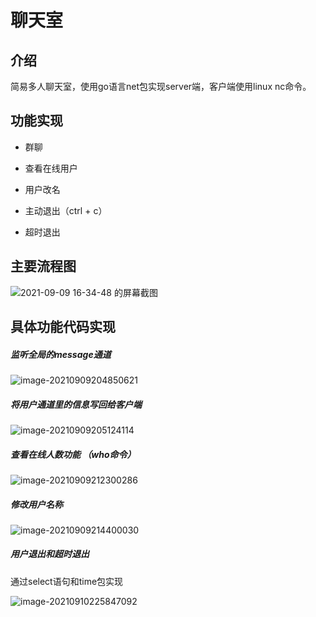 # 聊天室



## 介绍

简易多人聊天室，使用go语言net包实现server端，客户端使用linux nc命令。

## 功能实现

- 群聊

- 查看在线用户

- 用户改名

- 主动退出（ctrl + c）

- 超时退出

  



## 主要流程图



![2021-09-09 16-34-48 的屏幕截图](https://gitee.com/CJ-cooper6/picgo/raw/master/2021-09-09%2016-34-48%20%E7%9A%84%E5%B1%8F%E5%B9%95%E6%88%AA%E5%9B%BE.png)

## 具体功能代码实现

##### 监听全局的message通道

![image-20210909204850621](https://gitee.com/CJ-cooper6/picgo/raw/master/image-20210909204850621.png)



##### 将用户通道里的信息写回给客户端

![image-20210909205124114](https://gitee.com/CJ-cooper6/picgo/raw/master/image-20210909205124114.png)



##### 查看在线人数功能 （who命令）

![image-20210909212300286](https://gitee.com/CJ-cooper6/picgo/raw/master/image-20210909212300286.png)



##### 修改用户名称

![image-20210909214400030](https://gitee.com/CJ-cooper6/picgo/raw/master/image-20210909214400030.png)



##### 用户退出和超时退出

通过select语句和time包实现

![image-20210910225847092](https://gitee.com/CJ-cooper6/picgo/raw/master/image-20210910225847092.png)
